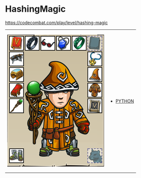 # HashingMagic 

https://codecombat.com/play/level/hashing-magic
<table>
<tr>
<td>

![Hero Picture](hero.png?raw=true "Hero Picture")

</td>
<td>
<ul>
<li>

[PYTHON](HashingMagic.py)

</li>
</td>
</tr>
<table>